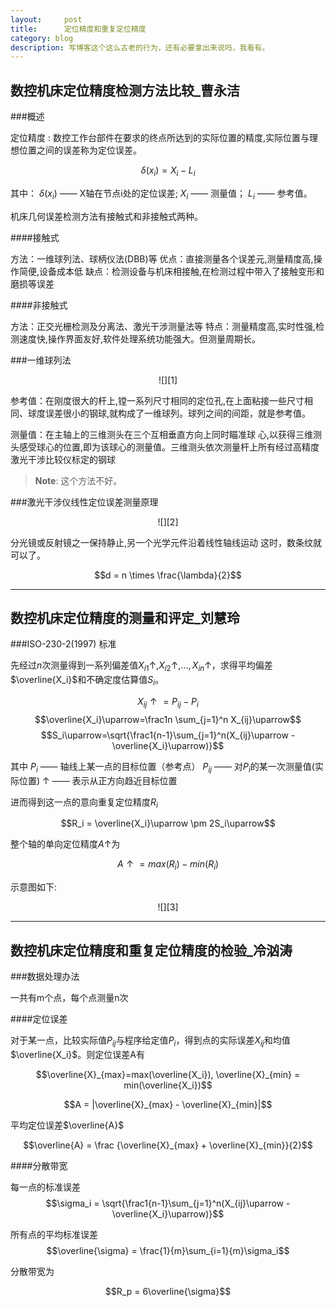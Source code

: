 ```yaml
---
layout:     post
title:      定位精度和重复定位精度
category: blog
description: 写博客这个这么古老的行为，还有必要拿出来说吗，我看有。
---
```



数控机床定位精度检测方法比较_曹永洁
------------------------------------

###概述

定位精度
:   数控工作台部件在要求的终点所达到的实际位置的精度,实际位置与理想位置之间的误差称为定位误差。

$$\delta(x_i) = X_i - L_i$$

其中：
$\delta(x_i)$ —— X轴在节点i处的定位误差;
$X_i$ —— 测量值；
$L_i$ —— 参考值。

机床几何误差检测方法有接触式和非接触式两种。

####接触式

方法：一维球列法、球柄仪法(DBB)等
优点：直接测量各个误差元,测量精度高,操作简便,设备成本低
缺点：检测设备与机床相接触,在检测过程中带入了接触变形和磨损等误差

####非接触式

方法：正交光栅检测及分离法、激光干涉测量法等
特点：测量精度高,实时性强,检测速度快,操作界面友好,软件处理系统功能强大。但测量周期长。

###一维球列法

<center>![][1]</center>

参考值：在刚度很大的杆上,镗一系列尺寸相同的定位孔,在上面粘接一些尺寸相同、球度误差很小的钢球,就构成了一维球列。球列之间的间距，就是参考值。

测量值：在主轴上的三维测头在三个互相垂直方向上同时瞄准球
心,以获得三维测头感受球心的位置,即为该球心的测量值。三维测头依次测量杆上所有经过高精度激光干涉比较仪标定的钢球

> **Note**: 这个方法不好。


###激光干涉仪线性定位误差测量原理

<center>![][2]</center>

分光镜或反射镜之一保持静止,另一个光学元件沿着线性轴线运动
这时，数条纹就可以了。

$$d = n \times \frac{\lambda}{2}$$

-----------------------------------------


数控机床定位精度的测量和评定_刘慧玲
-------------------------------------------

###ISO-230-2(1997) 标准

先经过$n$次测量得到一系列偏差值$X_{i1}\uparrow, X_{i2}\uparrow, \ldots, X_{in}\uparrow$，求得平均偏差$\overline{X_i}$和不确定度估算值$S_i$。

$$X_{ij}\uparrow = P_{ij}-P_i$$
$$\overline{X_i}\uparrow=\frac1n \sum_{j=1}^n X_{ij}\uparrow$$
$$S_i\uparrow=\sqrt{\frac1{n-1}\sum_{j=1}^n(X_{ij}\uparrow - \overline{X_i}\uparrow)}$$

其中
$P_i$ —— 轴线上某一点的目标位置（参考点）
$P_{ij}$ —— 对$P_i$的某一次测量值(实际位置)
$\uparrow$ —— 表示从正方向趋近目标位置

进而得到这一点的意向重复定位精度$R_i$

$$R_i = \overline{X_i}\uparrow \pm 2S_i\uparrow$$

整个轴的单向定位精度$A\uparrow$为

$$A\uparrow = max(R_i)-min(R_i)$$

示意图如下:

<center>![][3]</center>

---------------------------------------------

数控机床定位精度和重复定位精度的检验_冷汹涛
------------------------------------------

###数据处理办法

一共有m个点，每个点测量n次

####定位误差

对于某一点，比较实际值$P_{ij}$与程序给定值$P_i$，得到点的实际误差$X_{ij}$和均值$\overline{X_i}$。则定位误差A有

$$\overline{X}_{max}=max(\overline{X_i}), \overline{X}_{min} = min(\overline{X_i})$$
	
$$A = |\overline{X}_{max} - \overline{X}_{min}|$$

平均定位误差$\overline{A}$

$$\overline{A} = \frac {\overline{X}_{max} + \overline{X}_{min}}{2}$$

####分散带宽

每一点的标准误差
$$\sigma_i = \sqrt{\frac1{n-1}\sum_{j=1}^n(X_{ij}\uparrow - \overline{X_i}\uparrow)}$$

所有点的平均标准误差
$$\overline{\sigma} = \frac{1}{m}\sum_{i=1}{m}\sigma_i$$

分散带宽为

$$R_p = 6\overline{\sigma}$$





[1]: http://zlink.qiniudn.com/20140829184815.png
[2]: http://zlink.qiniudn.com/20140829185915.png
[3]: http://zlink.qiniudn.com/20140829200610.png

